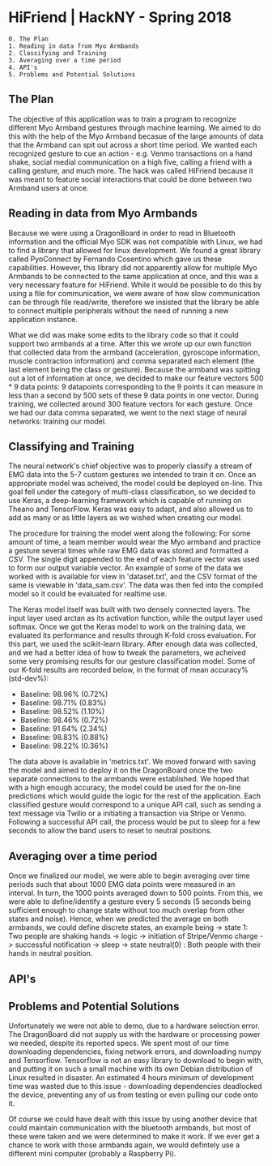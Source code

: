 # HiFriend | HackNY - Spring 2018
    0. The Plan
    1. Reading in data from Myo Armbands
    2. Classifying and Training
    3. Averaging over a time period
    4. API's
    5. Problems and Potential Solutions


## The Plan
The objective of this application was to train a program to recognize different Myo Armband gestures through machine learning. We aimed to do this with the help of the Myo Armband becasue of the large amounts of data that the Armband can spit out across a short time period. We wanted each recognized gesture to cue an action - e.g. Venmo transactions on a hand shake, social medial communication on a high five, calling a friend with a calling gesture, and much more.  The hack was called HiFriend because it was meant to feature social interactions that could be done between two Armband users at once.


## Reading in data from Myo Armbands
Because we were using a DragonBoard in order to read in Bluetooth information and the official Myo SDK was not compatible with Linux, we had to find a library that allowed for linux development. We found a great library called PyoConnect by Fernando Cosentino which gave us these capabilities. However, this library did not apparently allow for multiple Myo Armbands to be connected to the same application at once, and this was a very necessary feature for HiFriend. While it would be possible to do this by using a file for communication, we were aware of how slow communication can be through file read/write, therefore we insisted that the library be able to connect multiple peripherals without the need of running a new application instance.

What we did was make some edits to the library code so that it could support two armbands at a time. After this we wrote up our own function that collected data from the armband (acceleration, gyroscope information, muscle contraction information) and comma separated each element (the last element being the class or gesture). Because the armband was spitting out a lot of information at once, we decided to make our feature vectors 500 * 9 data points: 9 datapoints corresponding to the 9
points it can measure in less than a second by 500 sets of these 9 data points in one vector. During training, we collected around 300 feature vectors for each gesture. Once we had our data comma separated, we went to the next stage of neural networks: training our model.

## Classifying and Training
The neural network's chief objective was to properly classify a stream of EMG data into the 5-7 custom gestures we intended to train it on.  Once an appropriate model was acheived, the model could be deployed on-line.  This goal fell under the category of multi-class classification, so we decided to use Keras, a deep-learning framework which is capable of running on Theano and TensorFlow.  Keras was easy to adapt, and also allowed us to add as many or as little layers as we wished when creating our model.

The procedure for training the model went along the following:  For some amount of time, a team member would wear the Myo armband and practice a gesture several times while raw EMG data was stored and formatted a CSV.  The single digit appended to the end of each feature vector was used to form our output variable vector. An example of some of the data we worked with is available for view in 'dataset.txt', and the CSV format of the same is viewable in 'data_sam.csv'. The data was then fed into the compiled model so it could be evaluated for realtime use.

The Keras model itself was built with two densely connected layers.  The input layer used arctan as its activation function, while the output layer used softmax.  Once we got the Keras model to work on the training data, we evaluated its performance and results through K-fold cross evaluation.  For this part, we used the scikit-learn library.  After enough data was collected, and we had a better idea of how to tweak the parameters, we acheived some very promising results for our gesture classification model.  Some of our K-fold results are recorded below, in the format of mean accuracy%(std-dev%): 

+ Baseline: 98.96% (0.72%)
+ Baseline: 98.71% (0.83%)
+ Baseline: 98.52% (1.10%)
+ Baseline: 98.46% (0.72%)
+ Baseline: 91.64% (2.34%)
+ Baseline: 98.83% (0.88%)
+ Baseline: 98.22% (0.36%)

The data above is available in 'metrics.txt'.  We moved forward with saving the model and aimed to deploy it on the DragonBoard once the two separate connections to the armbands were established.  We hoped that with a high enough accuracy, the model could be used for the on-line predictions which would guide the logic for the rest of the application.  Each classified gesture would correspond to a unique API call, such as sending a text message via Twilio or a initiating a transaction via Stripe or Venmo.  Following a successful API call, the process would be put to sleep for a few seconds to allow the band users to reset to neutral positions.

## Averaging over a time period
Once we finalized our model, we were able to begin averaging over time periods such that about 1000 EMG data points were measured in an interval. In turn, the 1000 points averaged down to 500 points.  From this, we were able to define/identify a gesture every 5 seconds (5 seconds being sufficient enough to change state without too much overlap from other states and noise). Hence, when we predicted the average on both armbands, we could define discrete states, an example being -> state 1: Two people are shaking hands -> logic -> initiation of Stripe/Venmo charge -> successful notification -> sleep -> state neutral(0) : Both people with their hands in neutral position.

## API's

## Problems and Potential Solutions
Unfortunately we were not able to demo, due to a hardware selection error. The DragonBoard did not supply us with the hardware or processing power we needed, despite its reported specs. We spent most of our time downloading dependencies, fixing network errors, and downloading numpy and Tensorflow. Tensorflow is not an easy library to download to begin with, and putting it on such a small machine with its own Debian distribution of Linux resulted in disaster.  An estimated 4 hours minimum of development time was wasted due to this issue - downloading dependencies deadlocked the device, preventing any of us from testing or even pulling our code onto it.

Of course we could have dealt with this issue by using another device that could maintain communication with the bluetooth armbands, but most of these were taken and we were determined to make it work. If we ever get a chance to work with those armbands again, we would defintely use a different mini computer (probably a Raspberry Pi).


